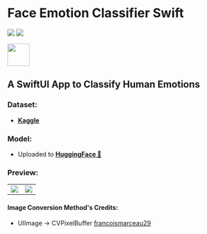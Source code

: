 # Face Emotion Classifier Swift

![](https://img.shields.io/badge/Swift-5.0-F16D39.svg?style=flat&logo=swift)
![](https://img.shields.io/)

<img src="https://developer.apple.com/assets/elements/icons/create-ml/create-ml-96x96_2x.png" height=50px>
</img>

## A SwiftUI App to Classify Human Emotions

### **Dataset:**
- [**Kaggle**](https://www.kaggle.com/datasets/samaneheslamifar/facial-emotion-expressions)

### **Model:**
- Uploaded to [**HuggingFace 🤗**](https://huggingface.co/c2p-cmd/FaceEmotionClassifier)

### Preview:
<table>
  <tr>
    <td>
      <img src="https://media.giphy.com/media/4KeH3fQuu42CZqgh76/giphy.gif"/>
    </td>
    <td>
      <img src="https://media.giphy.com/media/RGxWcdXBryryhXRriS/giphy.gif"/>
    </td>
  </tr>
</table>

#### Image Conversion Method's Credits:
- UIImage -> CVPixelBuffer [francoismarceau29](https://gist.github.com/francoismarceau29/abac55c22f6e440800d1d73d72bf2225)
